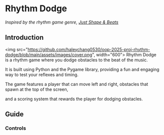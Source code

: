 # Rhythm Dodge
*Inspired by the rhythm game genre, [Just Shape & Beats](https://www.youtube.com/watch?v=1jPOfZdNdCk)*

## Introduction
<img src="https://github.com/haleychang0530/oop-2025-proj-rhythm-dodge/blob/main/assets/images/cover.png", width="600">
Rhythm Dodge is a rhythm game where you dodge obstacles to the beat of the music.

It is built using Python and the Pygame library, providing a fun and engaging way to test your reflexes and timing.

The game features a player that can move left and right, obstacles that spawn at the top of the screen,

and a scoring system that rewards the player for dodging obstacles.

## Guide
### Controls
